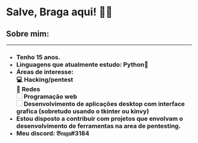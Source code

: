 <h1> Salve, Braga aqui! 👨‍💻 </h1>
<h2> Sobre mim: </h2>
<hr>
<h3> 
  <ul>
    <li>Tenho 15 anos.</li>
    <li>Linguagens que atualmente estudo: Python🐍</li> 
    <li>Áreas de interesse:
       <br>💻 Hacking/pentest
       <br>📶 Redes
       <br> <img href="https://logodownload.org/wp-content/uploads/2016/10/html5-logo.png" height= 16px width=16px \> Programação web
       <br> <img href="https://www.dlf.pt/png/big/25/250704_windows-logo-png.png" height= 16px width= 16px \> Desenvolvimento de aplicações desktop com interface grafica 
      (sobretudo usando o tkinter ou kinvy)
    </li>
    <li>Estou disposto a contribuir com projetos que envolvam o desenvolvimento de ferramentas na area de pentesting.</li>
    <li>Meu discord: 𝔅𝔯𝔞𝔤𝔞#3184 </li>
  </ul>
</h3>
